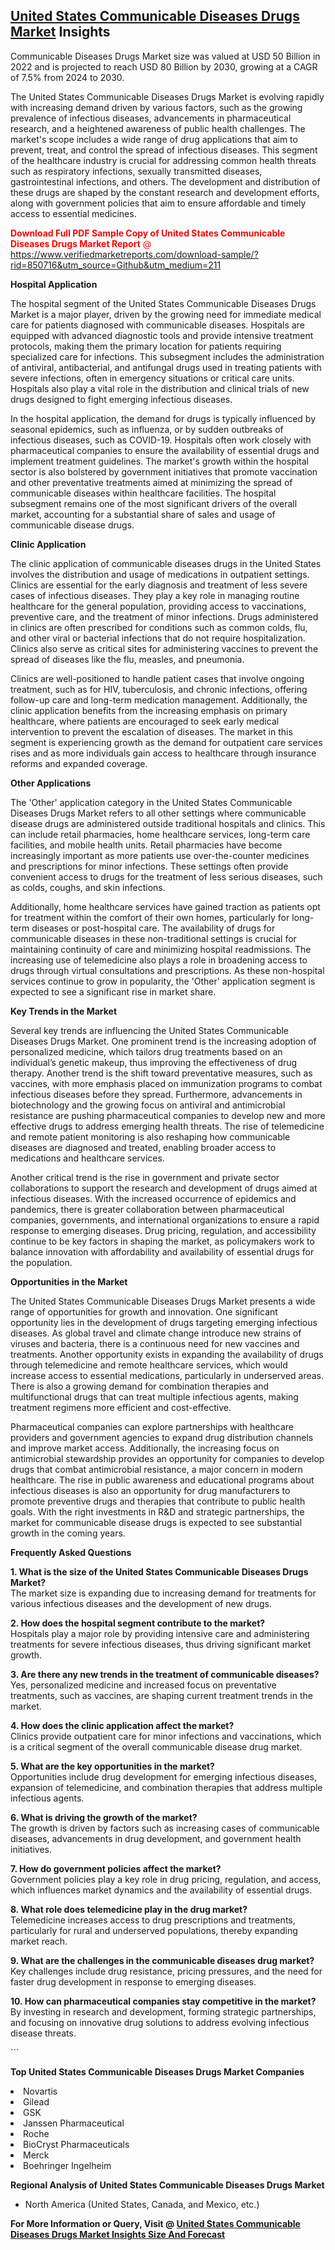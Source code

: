 <h2><a href="https://www.verifiedmarketreports.com/download-sample/?rid=850716&amp;utm_source=Github&amp;utm_medium=211" target="_blank">United States Communicable Diseases Drugs Market</a> Insights</h2><p>Communicable Diseases Drugs Market size was valued at USD 50 Billion in 2022 and is projected to reach USD 80 Billion by 2030, growing at a CAGR of 7.5% from 2024 to 2030.</p><p><p>The United States Communicable Diseases Drugs Market is evolving rapidly with increasing demand driven by various factors, such as the growing prevalence of infectious diseases, advancements in pharmaceutical research, and a heightened awareness of public health challenges. The market's scope includes a wide range of drug applications that aim to prevent, treat, and control the spread of infectious diseases. This segment of the healthcare industry is crucial for addressing common health threats such as respiratory infections, sexually transmitted diseases, gastrointestinal infections, and others. The development and distribution of these drugs are shaped by the constant research and development efforts, along with government policies that aim to ensure affordable and timely access to essential medicines. <p><span class=""><span style="color: #ff0000;"><strong>Download Full PDF Sample Copy of United States Communicable Diseases Drugs Market Report</strong> @ </span><a href="https://www.verifiedmarketreports.com/download-sample/?rid=850716&amp;utm_source=Github&amp;utm_medium=211" target="_blank">https://www.verifiedmarketreports.com/download-sample/?rid=850716&amp;utm_source=Github&amp;utm_medium=211</a></span></p></p><p><strong>Hospital Application</strong></p><p>The hospital segment of the United States Communicable Diseases Drugs Market is a major player, driven by the growing need for immediate medical care for patients diagnosed with communicable diseases. Hospitals are equipped with advanced diagnostic tools and provide intensive treatment protocols, making them the primary location for patients requiring specialized care for infections. This subsegment includes the administration of antiviral, antibacterial, and antifungal drugs used in treating patients with severe infections, often in emergency situations or critical care units. Hospitals also play a vital role in the distribution and clinical trials of new drugs designed to fight emerging infectious diseases.</p><p>In the hospital application, the demand for drugs is typically influenced by seasonal epidemics, such as influenza, or by sudden outbreaks of infectious diseases, such as COVID-19. Hospitals often work closely with pharmaceutical companies to ensure the availability of essential drugs and implement treatment guidelines. The market's growth within the hospital sector is also bolstered by government initiatives that promote vaccination and other preventative treatments aimed at minimizing the spread of communicable diseases within healthcare facilities. The hospital subsegment remains one of the most significant drivers of the overall market, accounting for a substantial share of sales and usage of communicable disease drugs.</p><p><strong>Clinic Application</strong></p><p>The clinic application of communicable diseases drugs in the United States involves the distribution and usage of medications in outpatient settings. Clinics are essential for the early diagnosis and treatment of less severe cases of infectious diseases. They play a key role in managing routine healthcare for the general population, providing access to vaccinations, preventive care, and the treatment of minor infections. Drugs administered in clinics are often prescribed for conditions such as common colds, flu, and other viral or bacterial infections that do not require hospitalization. Clinics also serve as critical sites for administering vaccines to prevent the spread of diseases like the flu, measles, and pneumonia.</p><p>Clinics are well-positioned to handle patient cases that involve ongoing treatment, such as for HIV, tuberculosis, and chronic infections, offering follow-up care and long-term medication management. Additionally, the clinic application benefits from the increasing emphasis on primary healthcare, where patients are encouraged to seek early medical intervention to prevent the escalation of diseases. The market in this segment is experiencing growth as the demand for outpatient care services rises and as more individuals gain access to healthcare through insurance reforms and expanded coverage.</p><p><strong>Other Applications</strong></p><p>The 'Other' application category in the United States Communicable Diseases Drugs Market refers to all other settings where communicable disease drugs are administered outside traditional hospitals and clinics. This can include retail pharmacies, home healthcare services, long-term care facilities, and mobile health units. Retail pharmacies have become increasingly important as more patients use over-the-counter medicines and prescriptions for minor infections. These settings often provide convenient access to drugs for the treatment of less serious diseases, such as colds, coughs, and skin infections.</p><p>Additionally, home healthcare services have gained traction as patients opt for treatment within the comfort of their own homes, particularly for long-term diseases or post-hospital care. The availability of drugs for communicable diseases in these non-traditional settings is crucial for maintaining continuity of care and minimizing hospital readmissions. The increasing use of telemedicine also plays a role in broadening access to drugs through virtual consultations and prescriptions. As these non-hospital services continue to grow in popularity, the 'Other' application segment is expected to see a significant rise in market share.</p><p><strong>Key Trends in the Market</strong></p><p>Several key trends are influencing the United States Communicable Diseases Drugs Market. One prominent trend is the increasing adoption of personalized medicine, which tailors drug treatments based on an individual’s genetic makeup, thus improving the effectiveness of drug therapy. Another trend is the shift toward preventative measures, such as vaccines, with more emphasis placed on immunization programs to combat infectious diseases before they spread. Furthermore, advancements in biotechnology and the growing focus on antiviral and antimicrobial resistance are pushing pharmaceutical companies to develop new and more effective drugs to address emerging health threats. The rise of telemedicine and remote patient monitoring is also reshaping how communicable diseases are diagnosed and treated, enabling broader access to medications and healthcare services.</p><p>Another critical trend is the rise in government and private sector collaborations to support the research and development of drugs aimed at infectious diseases. With the increased occurrence of epidemics and pandemics, there is greater collaboration between pharmaceutical companies, governments, and international organizations to ensure a rapid response to emerging diseases. Drug pricing, regulation, and accessibility continue to be key factors in shaping the market, as policymakers work to balance innovation with affordability and availability of essential drugs for the population.</p><p><strong>Opportunities in the Market</strong></p><p>The United States Communicable Diseases Drugs Market presents a wide range of opportunities for growth and innovation. One significant opportunity lies in the development of drugs targeting emerging infectious diseases. As global travel and climate change introduce new strains of viruses and bacteria, there is a continuous need for new vaccines and treatments. Another opportunity exists in expanding the availability of drugs through telemedicine and remote healthcare services, which would increase access to essential medications, particularly in underserved areas. There is also a growing demand for combination therapies and multifunctional drugs that can treat multiple infectious agents, making treatment regimens more efficient and cost-effective.</p><p>Pharmaceutical companies can explore partnerships with healthcare providers and government agencies to expand drug distribution channels and improve market access. Additionally, the increasing focus on antimicrobial stewardship provides an opportunity for companies to develop drugs that combat antimicrobial resistance, a major concern in modern healthcare. The rise in public awareness and educational programs about infectious diseases is also an opportunity for drug manufacturers to promote preventive drugs and therapies that contribute to public health goals. With the right investments in R&D and strategic partnerships, the market for communicable disease drugs is expected to see substantial growth in the coming years.</p><p><strong>Frequently Asked Questions</strong></p><p><strong>1. What is the size of the United States Communicable Diseases Drugs Market?</strong><br> The market size is expanding due to increasing demand for treatments for various infectious diseases and the development of new drugs.</p><p><strong>2. How does the hospital segment contribute to the market?</strong><br> Hospitals play a major role by providing intensive care and administering treatments for severe infectious diseases, thus driving significant market growth.</p><p><strong>3. Are there any new trends in the treatment of communicable diseases?</strong><br> Yes, personalized medicine and increased focus on preventative treatments, such as vaccines, are shaping current treatment trends in the market.</p><p><strong>4. How does the clinic application affect the market?</strong><br> Clinics provide outpatient care for minor infections and vaccinations, which is a critical segment of the overall communicable disease drug market.</p><p><strong>5. What are the key opportunities in the market?</strong><br> Opportunities include drug development for emerging infectious diseases, expansion of telemedicine, and combination therapies that address multiple infectious agents.</p><p><strong>6. What is driving the growth of the market?</strong><br> The growth is driven by factors such as increasing cases of communicable diseases, advancements in drug development, and government health initiatives.</p><p><strong>7. How do government policies affect the market?</strong><br> Government policies play a key role in drug pricing, regulation, and access, which influences market dynamics and the availability of essential drugs.</p><p><strong>8. What role does telemedicine play in the drug market?</strong><br> Telemedicine increases access to drug prescriptions and treatments, particularly for rural and underserved populations, thereby expanding market reach.</p><p><strong>9. What are the challenges in the communicable diseases drug market?</strong><br> Key challenges include drug resistance, pricing pressures, and the need for faster drug development in response to emerging diseases.</p><p><strong>10. How can pharmaceutical companies stay competitive in the market?</strong><br> By investing in research and development, forming strategic partnerships, and focusing on innovative drug solutions to address evolving infectious disease threats.</p>```</p><p><strong>Top United States Communicable Diseases Drugs Market Companies</strong></p><div data-test-id=""><p><li>Novartis</li><li> Gilead</li><li> GSK</li><li> Janssen Pharmaceutical</li><li> Roche</li><li> BioCryst Pharmaceuticals</li><li> Merck</li><li> Boehringer Ingelheim</li></p><div><strong>Regional Analysis of&nbsp;United States Communicable Diseases Drugs Market</strong></div><ul><li dir="ltr"><p dir="ltr">North America&nbsp;(United States, Canada, and Mexico, etc.)</p></li></ul><p><strong>For More Information or Query, Visit @&nbsp;</strong><strong><a href="https://www.verifiedmarketreports.com/product/communicable-diseases-drugs-market/?utm_source=Github&amp;utm_medium=211" target="_blank">United States Communicable Diseases Drugs Market Insights Size And Forecast</a></strong></p></div>
